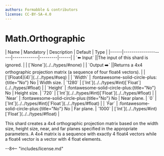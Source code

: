 ```yaml
---
authors: Formabble & contributors
license: CC-BY-SA-4.0
---
```



# Math.Orthographic

<div class="sh-parameters" markdown="1">
| Name | Mandatory | Description | Default | Type |
|------|---------------------|-------------|---------|------|
| `⬅️ Input` ||The input of this shard is ignored. | | [`None`](../../types/#none) |
| `Output ➡️` ||Returns a 4x4 orthographic projection matrix (a sequence of four float4 vectors). | | [`[Float4](4)`](../../types/#seq) |
| `Width` | :fontawesome-solid-circle-plus:{title="No"} No  | Width size. | `1280` | [`Int`](../../types/#int)[`Float`](../../types/#float) |
| `Height` | :fontawesome-solid-circle-plus:{title="No"} No  | Height size. | `720` | [`Int`](../../types/#int)[`Float`](../../types/#float) |
| `Near` | :fontawesome-solid-circle-plus:{title="No"} No  | Near plane. | `0` | [`Int`](../../types/#int)[`Float`](../../types/#float) |
| `Far` | :fontawesome-solid-circle-plus:{title="No"} No  | Far plane. | `1000` | [`Int`](../../types/#int)[`Float`](../../types/#float) |

</div>

This shard creates a 4x4 orthographic projection matrix based on the width size, height size, near, and far planes specified in the appropriate parameters. A 4x4 matrix is a sequence with exactly 4 float4 vectors while a float4 vector is a vector with 4 float elements.

--8<-- "includes/license.md"


